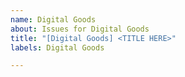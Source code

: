 ```yaml
---
name: Digital Goods
about: Issues for Digital Goods
title: "[Digital Goods] <TITLE HERE>"
labels: Digital Goods

---
```

